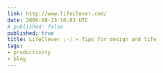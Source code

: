 ```yaml
---
link: http://www.lifeclever.com/
date: 2006-08-23 16:03 UTC
# published: false
published: true
title: LifeClever ;-) » Tips for design and life
tags:
- productivity
- blog
---
```



